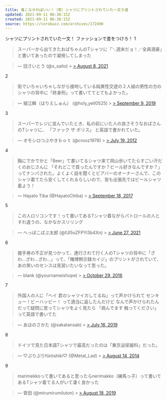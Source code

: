 ```yaml
---
title: 着こなせればいい！（笑）シャツにプリントされていた一文９選
updated: 2021-09-11 06:38:15Z
created: 2021-09-11 06:38:15Z
source: https://corobuzz.com/archives/172490
---
```


シャツにプリントされていた一文！
ファッションで差をつけろ！
1
> スーパーから出てきたおばちゃんのTシャツに「＼週末だョ！／全員酒豪」と書いてあったので凝視してしまった

> — 旧さいとう (@x_saito) > [> August 8, 2021](https://twitter.com/x_saito/status/1424278607459852289?ref_src=twsrc%5Etfw)

2
> 街でいちゃいちゃしながら接吻している純異性交遊の２人組の男性の方のシャツの背中に「終身刑」って書いててとてもよかった。

> — 堀江瞬（ほりえしゅん） (@holy_yell0525) > [> September 9, 2019](https://twitter.com/holy_yell0525/status/1171027690331111425?ref_src=twsrc%5Etfw)

3
> スーパーでレジに並んでいたとき、私の前にいた人の良さそうなおばさんのTシャツに、
> 「ファック ザ ポリス」
> と英語で書かれていた。

> — オモシロつぶやきｂｏｔ (@crooz1978) > [> July 19, 2012](https://twitter.com/crooz1978/status/225953788937244672?ref_src=twsrc%5Etfw)

4
> 胸にでかでかと「Beer」て書いてるシャツ来て岡山歩いてたらすごい汗だくのおじさんに
> 「それどこで買ったんですか？ビール好きなんですか？」
> ってナンパされた。よくよく話を聞くとビアバーのオーナーさんで、このシャツ着てたら安くしてくれるらしいので、皆も出張先ではビールシャツ着よう！

> — Hayato Tiba (@HayatoChiba) > [> September 18, 2017](https://twitter.com/HayatoChiba/status/909660956510240768?ref_src=twsrc%5Etfw)

5
> この人ロリコンです！って書いてあるTシャツ着ながらパトロールの人とすれ違うの、なかなかスリリング

> — へっぽこばぶ太郎 (@fJI5oZFPYi3b4Xn) > [> June 27, 2021](https://twitter.com/fJI5oZFPYi3b4Xn/status/1409256318158872580?ref_src=twsrc%5Etfw)

6

> 握手券の不正が見つかって、連行されて行く人のTシャツの背中に「ざわ…ざわ…ざわ…」って、「賭博黙示録カイジ」のプリントがされていて、あの笑いのセンスは見習いたいなって思った。

> — blank (@yournameishope) > [> October 29, 2016](https://twitter.com/yournameishope/status/792283479987802114?ref_src=twsrc%5Etfw)

7
> 外国人の人に「ヘイ 君のシャツイカしてるね」って声かけられて
> センキュー！ビーハッピー！
> って適当に返したんだけど
> なんで声かけられたんだって疑問に思ってシャツをよく見たら
> 「病んでます 触ってください」
> って英語で書いてた

> — あほのさかた (@sakatansab) > [> July 16, 2019](https://twitter.com/sakatansab/status/1151020200134762496?ref_src=twsrc%5Etfw)

8
> ドイツで見た日本語Tシャツで最高だったのは「東京泌尿器科」だった。

> — ♡ぷりぷりfüröshiki♡ (@Metal_Lad) > [> August 14, 2014](https://twitter.com/Metal_Lad/status/499854065229365250?ref_src=twsrc%5Etfw)

9
> marimekkoって書いてあると思ったらnerimakko（練馬っ子）って書いてあるTシャツ着てる人がいて凄く良かった

> — 菅田 (@mirumirumiluton) > [> August 18, 2019](https://twitter.com/mirumirumiluton/status/1162928167746543616?ref_src=twsrc%5Etfw)